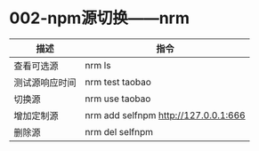 # 002-npm源切换——nrm

<motto></motto>

| 描述           | 指令                                 |
| -------------- | ------------------------------------ |
| 查看可选源     | nrm ls                               |
| 测试源响应时间 | nrm test taobao                      |
| 切换源         | nrm use taobao                       |
| 增加定制源     | nrm add selfnpm http://127.0.0.1:666 |
| 删除源         | nrm del selfnpm                      |

